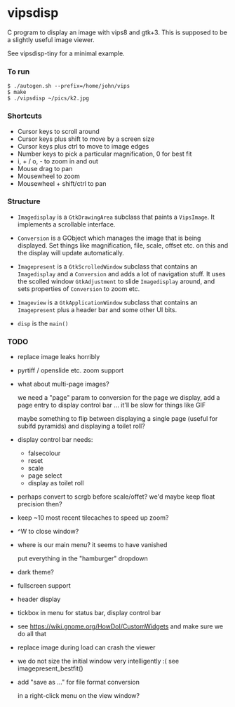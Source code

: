 # vipsdisp

C program to display an image with vips8 and gtk+3. This is supposed to be
a slightly useful image viewer. 

See vipsdisp-tiny for a minimal example.

### To run

```
$ ./autogen.sh --prefix=/home/john/vips 
$ make
$ ./vipsdisp ~/pics/k2.jpg
```

### Shortcuts

* Cursor keys to scroll around
* Cursor keys plus shift to move by a screen size
* Cursor keys plus ctrl to move to image edges
* Number keys to pick a particular magnification, 0 for best fit
* i, + / o, - to zoom in and out
* Mouse drag to pan
* Mousewheel to zoom
* Mousewheel + shift/ctrl to pan

### Structure

* `Imagedisplay` is a `GtkDrawingArea` subclass that paints a `VipsImage`. It
implements a scrollable interface.

* `Conversion` is a GObject which manages the image that is being
displayed. Set things like magnification, file, scale, offset etc. on this
and the display will update automatically.

* `Imagepresent` is a `GtkScrolledWindow` subclass that contains an
`Imagedisplay` and a `Conversion` and adds a lot of navigation stuff. It
uses the scolled window `GtkAdjustment` to slide `Imagedisplay` around,
and sets properties of `Conversion` to zoom etc.

* `Imageview` is a `GtkApplicationWindow` subclass that contains an
`Imagepresent` plus a header bar and some other UI bits.

* `disp` is the `main()`

### TODO

- replace image leaks horribly



- pyrtiff / openslide etc. zoom support

- what about multi-page images?

  we need a "page" param to conversion for the page we display, add a page
  entry to display control bar ... it'll be slow for things like GIF

  maybe something to flip between displaying a single page (useful for subifd
  pyramids) and displaying a toilet roll?

- display control bar needs:

    - falsecolour
    - reset
    - scale
    - page select
    - display as toilet roll

- perhaps convert to scrgb before scale/offet? we'd maybe keep float precision
  then?

- keep ~10 most recent tilecaches to speed up zoom? 

- ^W to close window?

- where is our main menu? it seems to have vanished

  put everything in the "hamburger" dropdown

- dark theme?

- fullscreen support

- header display

- tickbox in menu for status bar, display control bar

- see https://wiki.gnome.org/HowDoI/CustomWidgets and make sure we do all that

- replace image during load can crash the viewer

- we do not size the initial window very intelligently :( see
	imagepresent_bestfit()

- add "save as ..." for file format conversion

  in a right-click menu on the view window?


